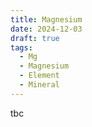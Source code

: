 ```yaml
---
title: Magnesium
date: 2024-12-03
draft: true
tags:
  - Mg
  - Magnesium
  - Element
  - Mineral
---
```

tbc